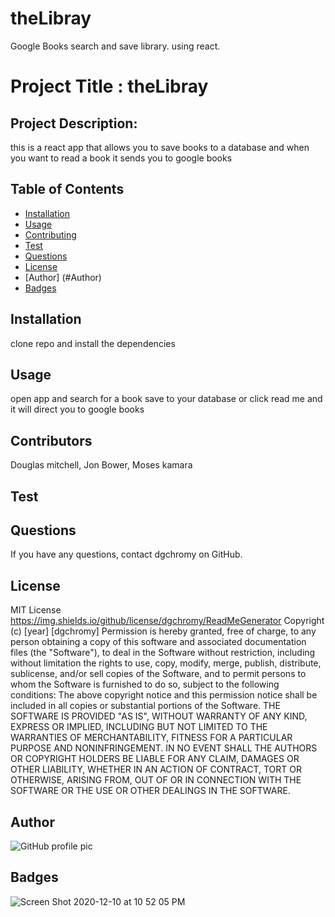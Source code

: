 # theLibray
Google Books search and save library. using react. 


# Project Title : theLibray
  ## Project Description:
  this is a react app that allows you to save books to a database and when you want to read a book it sends you to google books
  ## Table of Contents
  * [Installation](#installation)
  * [Usage](#usage)
  * [Contributing](#contributing)
  * [Test](#test)
  * [Questions](#questions)
  * [License](#license)
  * [Author] (#Author)
  * [Badges](#badges)
  ## Installation
  clone repo and install the dependencies 
  ## Usage
  open app and search for a book save to your database or click read me and it will direct you to google books
  ## Contributors
  Douglas mitchell, Jon Bower, Moses kamara 
  ## Test
  
  ## Questions
  If you have any questions, contact dgchromy on GitHub.
  ## License
  MIT License https://img.shields.io/github/license/dgchromy/ReadMeGenerator
  Copyright (c) [year] [dgchromy]
  Permission is hereby granted, free of charge, to any person obtaining a copy
  of this software and associated documentation files (the "Software"), to deal
  in the Software without restriction, including without limitation the rights
  to use, copy, modify, merge, publish, distribute, sublicense, and/or sell
  copies of the Software, and to permit persons to whom the Software is
  furnished to do so, subject to the following conditions:
  The above copyright notice and this permission notice shall be included in all
  copies or substantial portions of the Software.
  THE SOFTWARE IS PROVIDED "AS IS", WITHOUT WARRANTY OF ANY KIND, EXPRESS OR
  IMPLIED, INCLUDING BUT NOT LIMITED TO THE WARRANTIES OF MERCHANTABILITY,
  FITNESS FOR A PARTICULAR PURPOSE AND NONINFRINGEMENT. IN NO EVENT SHALL THE
  AUTHORS OR COPYRIGHT HOLDERS BE LIABLE FOR ANY CLAIM, DAMAGES OR OTHER
  LIABILITY, WHETHER IN AN ACTION OF CONTRACT, TORT OR OTHERWISE, ARISING FROM,
  OUT OF OR IN CONNECTION WITH THE SOFTWARE OR THE USE OR OTHER DEALINGS IN THE
  SOFTWARE.
  ## Author
  ![GitHub profile pic](https://avatars3.githubusercontent.com/u/65515339?v=4)
  ## Badges
 
  
  
  
  
![Screen Shot 2020-12-10 at 10 52 05 PM](https://user-images.githubusercontent.com/65515339/101963739-4a3be480-3bc4-11eb-86ea-f1adc9adab36.png)
